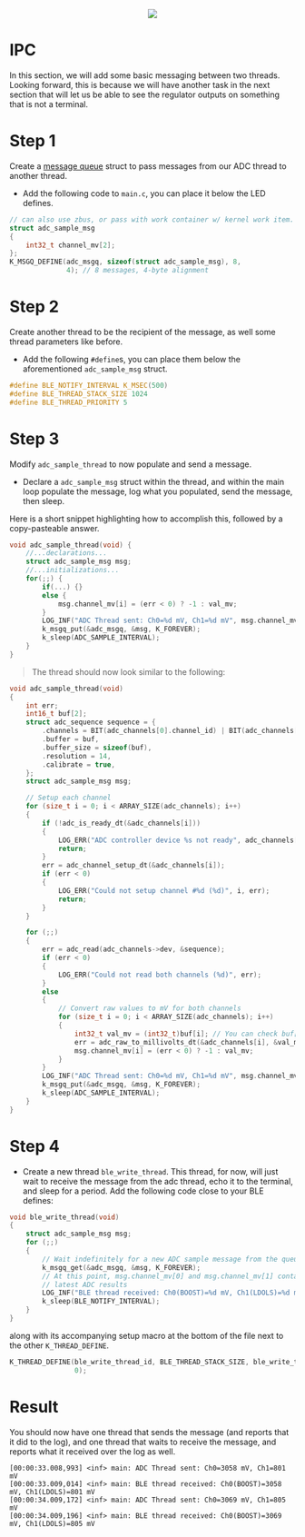 <p align="center">
  <img src="https://github.com/user-attachments/assets/f9970b40-8853-4226-a039-70d478c86104">
</p>

# IPC
In this section, we will add some basic messaging between two threads.
Looking forward, this is because we will have another task in the next section that will let us be able to see the regulator outputs on something that is not a terminal.

# Step 1
Create a [message queue](https://docs.zephyrproject.org/latest/kernel/services/data_passing/message_queues.html) struct to pass messages from our ADC thread to another thread.
- Add the following code to `main.c`, you can place it below the LED defines.
```c
// can also use zbus, or pass with work container w/ kernel work item.
struct adc_sample_msg
{
    int32_t channel_mv[2];
};
K_MSGQ_DEFINE(adc_msgq, sizeof(struct adc_sample_msg), 8,
              4); // 8 messages, 4-byte alignment
```

# Step 2
Create another thread to be the recipient of the message, as well some thread parameters like before.
- Add the following `#define`s, you can place them below the aforementioned `adc_sample_msg` struct.
```c
#define BLE_NOTIFY_INTERVAL K_MSEC(500)
#define BLE_THREAD_STACK_SIZE 1024
#define BLE_THREAD_PRIORITY 5
```

# Step 3
Modify `adc_sample_thread` to now populate and send a message.
- Declare a `adc_sample_msg` struct within the thread, and within the main loop populate the message, log what you populated, send the message, then sleep.

Here is a short snippet highlighting how to accomplish this, followed by a copy-pasteable answer.
```c
void adc_sample_thread(void) {
    //...declarations...
    struct adc_sample_msg msg;
    //...initializations...
    for(;;) {
        if(...) {}
        else {
            msg.channel_mv[i] = (err < 0) ? -1 : val_mv;
        }
        LOG_INF("ADC Thread sent: Ch0=%d mV, Ch1=%d mV", msg.channel_mv[0], msg.channel_mv[1]);
        k_msgq_put(&adc_msgq, &msg, K_FOREVER);
        k_sleep(ADC_SAMPLE_INTERVAL);
    }
}
```

> The thread should now look similar to the following:
```c
void adc_sample_thread(void)
{
    int err;
    int16_t buf[2];
    struct adc_sequence sequence = {
        .channels = BIT(adc_channels[0].channel_id) | BIT(adc_channels[1].channel_id),
        .buffer = buf,
        .buffer_size = sizeof(buf),
        .resolution = 14,
        .calibrate = true,
    };
    struct adc_sample_msg msg;

    // Setup each channel
    for (size_t i = 0; i < ARRAY_SIZE(adc_channels); i++)
    {
        if (!adc_is_ready_dt(&adc_channels[i]))
        {
            LOG_ERR("ADC controller device %s not ready", adc_channels[i].dev->name);
            return;
        }
        err = adc_channel_setup_dt(&adc_channels[i]);
        if (err < 0)
        {
            LOG_ERR("Could not setup channel #%d (%d)", i, err);
            return;
        }
    }

    for (;;)
    {
        err = adc_read(adc_channels->dev, &sequence);
        if (err < 0)
        {
            LOG_ERR("Could not read both channels (%d)", err);
        }
        else
        {
            // Convert raw values to mV for both channels
            for (size_t i = 0; i < ARRAY_SIZE(adc_channels); i++)
            {
                int32_t val_mv = (int32_t)buf[i]; // You can check buf[i] for a raw sample.
                err = adc_raw_to_millivolts_dt(&adc_channels[i], &val_mv);
                msg.channel_mv[i] = (err < 0) ? -1 : val_mv;
            }
        }
        LOG_INF("ADC Thread sent: Ch0=%d mV, Ch1=%d mV", msg.channel_mv[0], msg.channel_mv[1]);
        k_msgq_put(&adc_msgq, &msg, K_FOREVER);
        k_sleep(ADC_SAMPLE_INTERVAL);
    }
}
```

# Step 4
- Create a new thread `ble_write_thread`. This thread, for now, will just wait to receive the message from the adc thread, echo it to the terminal, and sleep for a period. Add the following code close to your BLE defines:
```c
void ble_write_thread(void)
{
    struct adc_sample_msg msg;
    for (;;)
    {
        // Wait indefinitely for a new ADC sample message from the queue
        k_msgq_get(&adc_msgq, &msg, K_FOREVER);
        // At this point, msg.channel_mv[0] and msg.channel_mv[1] contain the
        // latest ADC results
        LOG_INF("BLE thread received: Ch0(BOOST)=%d mV, Ch1(LDOLS)=%d mV", msg.channel_mv[0], msg.channel_mv[1]);
        k_sleep(BLE_NOTIFY_INTERVAL);
    }
}
```
along with its accompanying setup macro at the bottom of the file next to the other `K_THREAD_DEFINE`.
```c
K_THREAD_DEFINE(ble_write_thread_id, BLE_THREAD_STACK_SIZE, ble_write_thread, NULL, NULL, NULL, BLE_THREAD_PRIORITY, 0,
                0);
```

# Result
You should now have one thread that sends the message (and reports that it did to the log), and one thread that waits to receive the message, and reports what it received over the log as well.
```
[00:00:33.008,993] <inf> main: ADC Thread sent: Ch0=3058 mV, Ch1=801 mV
[00:00:33.009,014] <inf> main: BLE thread received: Ch0(BOOST)=3058 mV, Ch1(LDOLS)=801 mV
[00:00:34.009,172] <inf> main: ADC Thread sent: Ch0=3069 mV, Ch1=805 mV
[00:00:34.009,196] <inf> main: BLE thread received: Ch0(BOOST)=3069 mV, Ch1(LDOLS)=805 mV
```